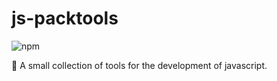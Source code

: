 # js-packtools
![npm](https://img.shields.io/npm/v/js-packtools.svg)

:notebook_with_decorative_cover: A small collection of tools for the development of javascript.
